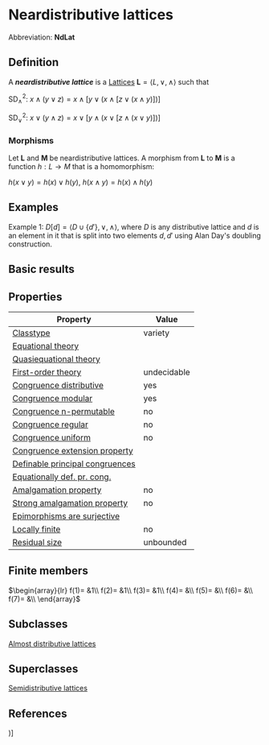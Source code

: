 # Neardistributive lattices

Abbreviation: **NdLat**
## Definition
A ***neardistributive lattice*** is a [Lattices](lattices.md) $\mathbf{L}=\langle L,\vee
,\wedge \rangle$ such that


SD$_{\wedge}^2$:  $x\wedge(y\vee z)=x\wedge[y\vee (x\wedge [z\vee(x\wedge y)])]$


SD$_{\vee}^2$:  $x\vee(y\wedge z)=x\vee[y\wedge (x\vee [z\wedge(x\vee y)])]$

### Morphisms
Let $\mathbf{L}$ and $\mathbf{M}$ be neardistributive lattices. A morphism from $\mathbf{L}$ to $\mathbf{M}$ is a function 
$h:L\rightarrow M$ that is a homomorphism: 

$h(x\vee y)=h(x)\vee h(y)$, $h(x\wedge y)=h(x)\wedge h(y)$

## Examples
Example 1: $D[d]=\langle D\cup\{d'\},\vee ,\wedge\rangle$, where $D$ is any distributive lattice and $d$ is an element in it that
is split into two elements $d,d'$ using Alan Day's doubling construction.


## Basic results

## Properties


|Property|Value|
|---|---|
|[Classtype](classtype.md)  |variety |
|[Equational theory](equational_theory.md)  | |
|[Quasiequational theory](quasiequational_theory.md)  | |
|[First-order theory](first-order_theory.md)  |undecidable |
|[Congruence distributive](congruence_distributive.md)  |yes |
|[Congruence modular](congruence_modular.md)  |yes |
|[Congruence n-permutable](congruence_n-permutable.md)  |no |
|[Congruence regular](congruence_regular.md)  |no |
|[Congruence uniform](congruence_uniform.md)  |no |
|[Congruence extension property](congruence_extension_property.md)  | |
|[Definable principal congruences](definable_principal_congruences.md)  | |
|[Equationally def. pr. cong.](equationally_def._pr._cong..md)  | |
|[Amalgamation property](amalgamation_property.md)  |no |
|[Strong amalgamation property](strong_amalgamation_property.md)  |no |
|[Epimorphisms are surjective](epimorphisms_are_surjective.md)  | |
|[Locally finite](locally_finite.md)  |no |
|[Residual size](residual_size.md)  |unbounded |
## Finite members

$\begin{array}{lr}
f(1)= &1\\
f(2)= &1\\
f(3)= &1\\
f(4)= &\\
f(5)= &\\
f(6)= &\\
f(7)= &\\
\end{array}$

## Subclasses
[Almost distributive lattices](almost_distributive_lattices.md) 

## Superclasses
[Semidistributive lattices](semidistributive_lattices.md) 


## References


)]